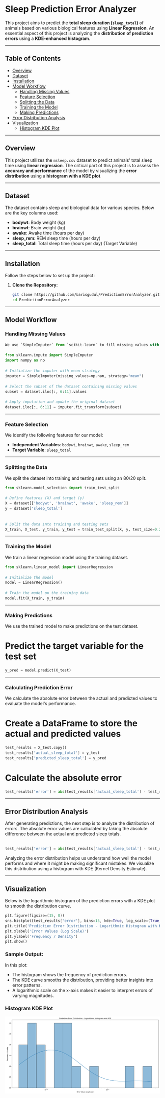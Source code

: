 # Sleep Prediction Error Analyzer

This project aims to predict the **total sleep duration (`sleep_total`)** of animals based on various biological features using **Linear Regression**. An essential aspect of this project is analyzing the **distribution of prediction errors** using a **KDE-enhanced histogram**.

---

## Table of Contents
- [Overview](#overview)
- [Dataset](#dataset)
- [Installation](#installation)
- [Model Workflow](#model-workflow)
  - [Handling Missing Values](#handling-missing-values)
  - [Feature Selection](#feature-selection)
  - [Splitting the Data](#splitting-the-data)
  - [Training the Model](#training-the-model)
  - [Making Predictions](#making-predictions)
- [Error Distribution Analysis](#error-distribution-analysis)
- [Visualization](#visualization)
  - [Histogram KDE Plot](#histogram-kde-plot)

---

## Overview

This project utilizes the `msleep.csv` dataset to predict animals' total sleep time using **linear regression**. The critical part of this project is to assess the **accuracy and performance** of the model by visualizing the **error distribution** using a **histogram with a KDE plot**. 

---

## Dataset

The dataset contains sleep and biological data for various species. Below are the key columns used:

- **bodywt**: Body weight (kg)
- **brainwt**: Brain weight (kg)
- **awake**: Awake time (hours per day)
- **sleep_rem**: REM sleep time (hours per day)
- **sleep_total**: Total sleep time (hours per day) (Target Variable)

---

## Installation

Follow the steps below to set up the project:

1. **Clone the Repository:**
   ```bash
   git clone https://github.com/barisgudul/PredictionErrorAnalyzer.git
   cd PredictionErrorAnalyzer

---

## Model Workflow

### Handling Missing Values
```python
We use `SimpleImputer` from `scikit-learn` to fill missing values with the mean for relevant features.

from sklearn.impute import SimpleImputer
import numpy as np

# Initialize the imputer with mean strategy
imputer = SimpleImputer(missing_values=np.nan, strategy="mean")

# Select the subset of the dataset containing missing values
subset = dataset.iloc[:, 6:11].values

# Apply imputation and update the original dataset
dataset.iloc[:, 6:11] = imputer.fit_transform(subset)
```
---

### Feature Selection
We identify the following features for our model:

- **Independent Variables**: `bodywt`, `brainwt`, `awake`, `sleep_rem`
- **Target Variable**: `sleep_total`

---

### Splitting the Data

We split the dataset into training and testing sets using an 80/20 split.

```python
from sklearn.model_selection import train_test_split

# Define features (X) and target (y)
X = dataset[['bodywt', 'brainwt', 'awake', 'sleep_rem']]
y = dataset['sleep_total']


# Split the data into training and testing sets
X_train, X_test, y_train, y_test = train_test_split(X, y, test_size=0.2, random_state=42)
```



---

### Training the Model
We train a linear regression model using the training dataset.

```python
from sklearn.linear_model import LinearRegression

# Initialize the model
model = LinearRegression()

# Train the model on the training data
model.fit(X_train, y_train)
```
---

### Making Predictions
We use the trained model to make predictions on the test dataset.


# Predict the target variable for the test set
```python
y_pred = model.predict(X_test)
```
---

### Calculating Prediction Error
We calculate the absolute error between the actual and predicted values to evaluate the model's performance.


# Create a DataFrame to store the actual and predicted values
```python
test_results = X_test.copy()
test_results['actual_sleep_total'] = y_test
test_results['predicted_sleep_total'] = y_pred
```
# Calculate the absolute error
```python
test_results['error'] = abs(test_results['actual_sleep_total'] - test_results['predicted_sleep_total'])
```
---

## Error Distribution Analysis

After generating predictions, the next step is to analyze the distribution of errors. The absolute error values are calculated by taking the absolute difference between the actual and predicted sleep totals.
```python

test_results['error'] = abs(test_results['actual_sleep_total'] - test_results['predicted_sleep_total'])
```
Analyzing the error distribution helps us understand how well the model performs and where it might be making significant mistakes. We visualize this distribution using a histogram with KDE (Kernel Density Estimate).

---

## Visualization

Below is the logarithmic histogram of the prediction errors with a KDE plot to smooth the distribution curve.

```python
plt.figure(figsize=(15, 8))
sns.histplot(test_results["error"], bins=15, kde=True, log_scale=(True, False))
plt.title('Prediction Error Distribution - Logarithmic Histogram with KDE')
plt.xlabel('Error Values (Log Scale)')
plt.ylabel('Frequency / Density')
plt.show()
```
### Sample Output:

In this plot:

- The histogram shows the frequency of prediction errors.
- The KDE curve smooths the distribution, providing better insights into error patterns.
- A logarithmic scale on the x-axis makes it easier to interpret errors of varying magnitudes.

### Histogram KDE Plot
![Histogram KDE Plot](histogram_kde_plot.png)
